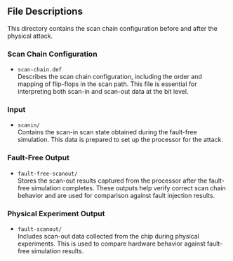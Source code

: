 ## File Descriptions

This directory contains the scan chain configuration before and after the physical attack.

### Scan Chain Configuration

- `scan-chain.def`  
  Describes the scan chain configuration, including the order and mapping of flip-flops in the scan path. This file is essential for interpreting both scan-in and scan-out data at the bit level.

### Input

- `scanin/`  
  Contains the scan-in scan state obtained during the fault-free simulation. This data is prepared to set up the processor for the attack.

### Fault-Free Output

- `fault-free-scanout/`  
  Stores the scan-out results captured from the processor after the fault-free simulation completes. These outputs help verify correct scan chain behavior and are used for comparison against fault injection results.

### Physical Experiment Output

- `fault-scanout/`  
  Includes scan-out data collected from the chip during physical experiments. This is used to compare hardware behavior against fault-free simulation results.
